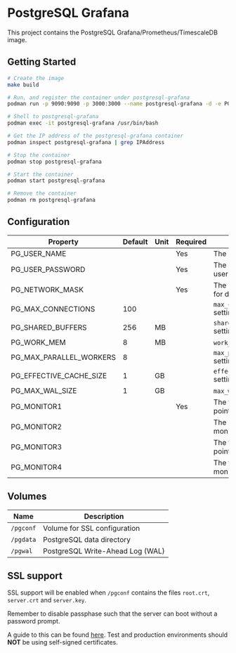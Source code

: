 # PostgreSQL Grafana

This project contains the PostgreSQL Grafana/Prometheus/TimescaleDB image.

## Getting Started

```bash
# Create the image
make build

# Run, and register the container under postgresql-grafana
podman run -p 9090:9090 -p 3000:3000 --name postgresql-grafana -d -e PG_USER_NAME=monuser -e PG_USER_PASSWORD=monpass -e PG_NETWORK_MASK=all -e PG_MONITOR1=192.168.1.12:9100 -e PG_MONITOR2=192.168.1.12:9187 pgsql13-grafana-centos8

# Shell to postgresql-grafana
podman exec -it postgresql-grafana /usr/bin/bash

# Get the IP address of the postgresql-grafana container
podman inspect postgresql-grafana | grep IPAddress

# Stop the container
podman stop postgresql-grafana

# Start the container
podman start postgresql-grafana

# Remove the container
podman rm postgresql-grafana
```

## Configuration

| Property | Default | Unit | Required | Description |
|----------|---------|------|----------|-------------|
| PG_USER_NAME | | | Yes | The user name |
| PG_USER_PASSWORD | | | Yes | The password for the user |
| PG_NETWORK_MASK | | | Yes | The network mask for database access |
| PG_MAX_CONNECTIONS | 100 | | | `max_connections` setting |
| PG_SHARED_BUFFERS | 256 | MB | | `shared_buffers` setting |
| PG_WORK_MEM | 8 | MB | | `work_mem` setting |
| PG_MAX_PARALLEL_WORKERS | 8 | | | `max_parallel_workers` setting |
| PG_EFFECTIVE_CACHE_SIZE | 1 | GB | | `effective_cache_size` setting |
| PG_MAX_WAL_SIZE | 1 | GB | | `max_wal_size` setting |
| PG_MONITOR1 | | | Yes | The first monitoring point |
| PG_MONITOR2 | | | | The second monitoring point |
| PG_MONITOR3 | | | | The third monitoring point |
| PG_MONITOR4 | | | | The fourth monitoring point |

## Volumes

| Name | Description |
|------|-------------|
| `/pgconf` | Volume for SSL configuration |
| `/pgdata` | PostgreSQL data directory |
| `/pgwal` | PostgreSQL Write-Ahead Log (WAL) |

## SSL support

SSL support will be enabled when `/pgconf` contains the files `root.crt`, `server.crt` and `server.key`.

Remember to disable passphase such that the server can boot without a password prompt.

A guide to this can be found [here](https://www.howtoforge.com/postgresql-ssl-certificates).
Test and production environments should **NOT** be using self-signed certificates.
